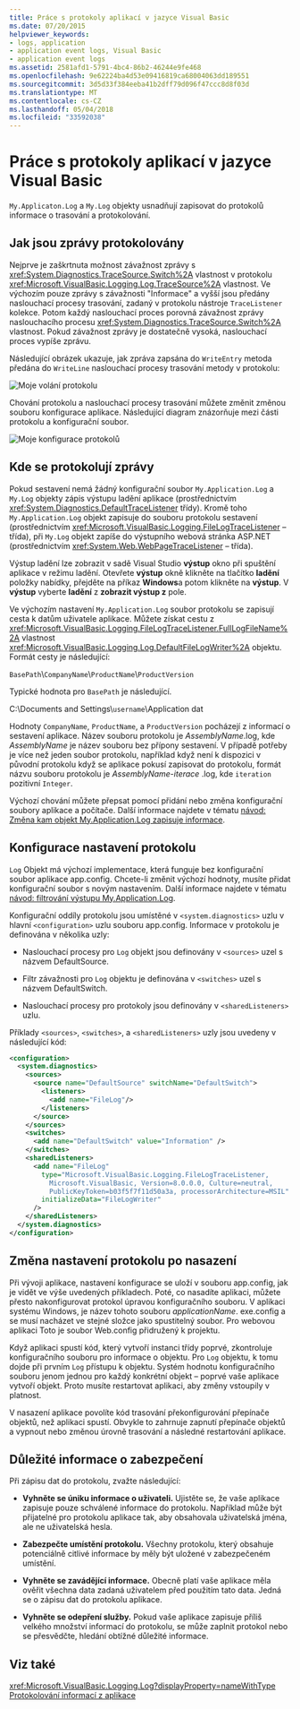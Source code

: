 ```yaml
---
title: Práce s protokoly aplikací v jazyce Visual Basic
ms.date: 07/20/2015
helpviewer_keywords:
- logs, application
- application event logs, Visual Basic
- application event logs
ms.assetid: 2581afd1-5791-4bc4-86b2-46244e9fe468
ms.openlocfilehash: 9e62224ba4d53e09416819ca68004063dd189551
ms.sourcegitcommit: 3d5d33f384eeba41b2dff79d096f47ccc8d8f03d
ms.translationtype: MT
ms.contentlocale: cs-CZ
ms.lasthandoff: 05/04/2018
ms.locfileid: "33592038"
---
```

# <a name="working-with-application-logs-in-visual-basic"></a>Práce s protokoly aplikací v jazyce Visual Basic
`My.Applicaton.Log` a `My.Log` objekty usnadňují zapisovat do protokolů informace o trasování a protokolování.  
  
## <a name="how-messages-are-logged"></a>Jak jsou zprávy protokolovány  
 Nejprve je zaškrtnuta možnost závažnost zprávy s <xref:System.Diagnostics.TraceSource.Switch%2A> vlastnost v protokolu <xref:Microsoft.VisualBasic.Logging.Log.TraceSource%2A> vlastnost. Ve výchozím pouze zprávy s závažnosti "Informace" a vyšší jsou předány naslouchací procesy trasování, zadaný v protokolu nástroje `TraceListener` kolekce. Potom každý naslouchací proces porovná závažnost zprávy naslouchacího procesu <xref:System.Diagnostics.TraceSource.Switch%2A> vlastnost. Pokud závažnost zprávy je dostatečně vysoká, naslouchací proces vypíše zprávu.  
  
 Následující obrázek ukazuje, jak zpráva zapsána do `WriteEntry` metoda předána do `WriteLine` naslouchací procesy trasování metody v protokolu:  
  
 ![Moje volání protokolu](../../../../visual-basic/developing-apps/programming/log-info/media/mylogcall.png "MyLogCall")  
  
 Chování protokolu a naslouchací procesy trasování můžete změnit změnou souboru konfigurace aplikace. Následující diagram znázorňuje mezi části protokolu a konfigurační soubor.  
  
 ![Moje konfigurace protokolů](../../../../visual-basic/developing-apps/programming/log-info/media/mylogconfig.png "MyLogConfig")  
  
## <a name="where-messages-are-logged"></a>Kde se protokolují zprávy  
 Pokud sestavení nemá žádný konfigurační soubor `My.Application.Log` a `My.Log` objekty zápis výstupu ladění aplikace (prostřednictvím <xref:System.Diagnostics.DefaultTraceListener> třídy). Kromě toho `My.Application.Log` objekt zapisuje do souboru protokolu sestavení (prostřednictvím <xref:Microsoft.VisualBasic.Logging.FileLogTraceListener> – třída), při `My.Log` objekt zapíše do výstupního webová stránka ASP.NET (prostřednictvím <xref:System.Web.WebPageTraceListener> – třída).  
  
 Výstup ladění lze zobrazit v sadě Visual Studio **výstup** okno při spuštění aplikace v režimu ladění. Otevřete **výstup** okně klikněte na tlačítko **ladění** položky nabídky, přejděte na příkaz **Windows**a potom klikněte na **výstup**. V **výstup** vyberte **ladění** z **zobrazit výstup z** pole.  
  
 Ve výchozím nastavení `My.Application.Log` soubor protokolu se zapisují cesta k datům uživatele aplikace. Můžete získat cestu z <xref:Microsoft.VisualBasic.Logging.FileLogTraceListener.FullLogFileName%2A> vlastnost <xref:Microsoft.VisualBasic.Logging.Log.DefaultFileLogWriter%2A> objektu. Formát cesty je následující:  
  
 `BasePath`\\`CompanyName`\\`ProductName`\\`ProductVersion`  
  
 Typické hodnota pro `BasePath` je následující.  
  
 C:\Documents and Settings\\`username`\Application dat  
  
 Hodnoty `CompanyName`, `ProductName`, a `ProductVersion` pocházejí z informací o sestavení aplikace. Název souboru protokolu je *AssemblyName*.log, kde *AssemblyName* je název souboru bez přípony sestavení. V případě potřeby je více než jeden soubor protokolu, například když není k dispozici v původní protokolu když se aplikace pokusí zapisovat do protokolu, formát názvu souboru protokolu je *AssemblyName*-*iterace* .log, kde `iteration` pozitivní `Integer`.  
  
 Výchozí chování můžete přepsat pomocí přidání nebo změna konfigurační soubory aplikace a počítače. Další informace najdete v tématu [návod: Změna kam objekt My.Application.Log zapisuje informace](../../../../visual-basic/developing-apps/programming/log-info/walkthrough-changing-where-my-application-log-writes-information.md).  
  
## <a name="configuring-log-settings"></a>Konfigurace nastavení protokolu  
 `Log` Objekt má výchozí implementace, která funguje bez konfigurační soubor aplikace app.config. Chcete-li změnit výchozí hodnoty, musíte přidat konfigurační soubor s novým nastavením. Další informace najdete v tématu [návod: filtrování výstupu My.Application.Log](../../../../visual-basic/developing-apps/programming/log-info/walkthrough-filtering-my-application-log-output.md).  
  
 Konfigurační oddíly protokolu jsou umístěné v `<system.diagnostics>` uzlu v hlavní `<configuration>` uzlu souboru app.config. Informace v protokolu je definována v několika uzly:  
  
-   Naslouchací procesy pro `Log` objekt jsou definovány v `<sources>` uzel s názvem DefaultSource.  
  
-   Filtr závažnosti pro `Log` objektu je definována v `<switches>` uzel s názvem DefaultSwitch.  
  
-   Naslouchací procesy pro protokoly jsou definovány v `<sharedListeners>` uzlu.  
  
 Příklady `<sources>`, `<switches>`, a `<sharedListeners>` uzly jsou uvedeny v následující kód:  
  
```xml  
<configuration>  
  <system.diagnostics>  
    <sources>  
      <source name="DefaultSource" switchName="DefaultSwitch">  
        <listeners>  
          <add name="FileLog"/>  
        </listeners>  
      </source>  
    </sources>  
    <switches>  
      <add name="DefaultSwitch" value="Information" />  
    </switches>  
    <sharedListeners>  
      <add name="FileLog"  
        type="Microsoft.VisualBasic.Logging.FileLogTraceListener,  
          Microsoft.VisualBasic, Version=8.0.0.0, Culture=neutral,   
          PublicKeyToken=b03f5f7f11d50a3a, processorArchitecture=MSIL"  
        initializeData="FileLogWriter"  
      />  
    </sharedListeners>  
  </system.diagnostics>  
</configuration>  
```  
  
## <a name="changing-log-settings-after-deployment"></a>Změna nastavení protokolu po nasazení  
 Při vývoji aplikace, nastavení konfigurace se uloží v souboru app.config, jak je vidět ve výše uvedených příkladech. Poté, co nasadíte aplikaci, můžete přesto nakonfigurovat protokol úpravou konfiguračního souboru. V aplikaci systému Windows, je název tohoto souboru *applicationName*. exe.config a se musí nacházet ve stejné složce jako spustitelný soubor. Pro webovou aplikaci Toto je soubor Web.config přidružený k projektu.  
  
 Když aplikaci spustí kód, který vytvoří instanci třídy poprvé, zkontroluje konfiguračního souboru pro informace o objektu. Pro `Log` objektu, k tomu dojde při prvním `Log` přístupu k objektu. Systém hodnotu konfiguračního souboru jenom jednou pro každý konkrétní objekt – poprvé vaše aplikace vytvoří objekt. Proto musíte restartovat aplikaci, aby změny vstoupily v platnost.  
  
 V nasazení aplikace povolíte kód trasování překonfigurování přepínače objektů, než aplikaci spustí. Obvykle to zahrnuje zapnutí přepínače objektů a vypnout nebo změnou úrovně trasování a následné restartování aplikace.  
  
## <a name="security-considerations"></a>Důležité informace o zabezpečení  
 Při zápisu dat do protokolu, zvažte následující:  
  
-   **Vyhněte se úniku informace o uživateli.** Ujistěte se, že vaše aplikace zapisuje pouze schválené informace do protokolu. Například může být přijatelné pro protokolu aplikace tak, aby obsahovala uživatelská jména, ale ne uživatelská hesla.  
  
-   **Zabezpečte umístění protokolu.** Všechny protokolu, který obsahuje potenciálně citlivé informace by měly být uložené v zabezpečeném umístění.  
  
-   **Vyhněte se zavádějící informace.** Obecně platí vaše aplikace měla ověřit všechna data zadaná uživatelem před použitím tato data. Jedná se o zápisu dat do protokolu aplikace.  
  
-   **Vyhněte se odepření služby.** Pokud vaše aplikace zapisuje příliš velkého množství informací do protokolu, se může zaplnit protokol nebo se přesvědčte, hledání obtížné důležité informace.  
  
## <a name="see-also"></a>Viz také  
 <xref:Microsoft.VisualBasic.Logging.Log?displayProperty=nameWithType>  
 [Protokolování informací z aplikace](../../../../visual-basic/developing-apps/programming/log-info/logging-information-from-the-application.md)
